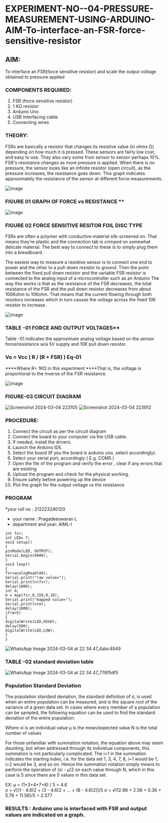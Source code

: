 # EXPERIMENT-NO--04-PRESSURE-MEASUREMENT-USING-ARDUINO-AIM-To-interface-an-FSR-force-sensitive-resistor


## AIM: 
To interface an FSR(force sensitive resistor) and scale the output voltage obtained to pressure applied 
 
### COMPONENTS REQUIRED:
1.	FSR  (force sensitive resistor)
2.	1 KΩ resistor 
3.	Arduino Uno 
4.	USB Interfacing cable 
5.	Connecting wires 


### THEORY: 
FSRs are basically a resistor that changes its resistive value (in ohms Ω) depending on how much it is pressed. These sensors are fairly low cost, and easy to use. They also vary some from sensor to sensor perhaps 10%. FSR's resistance changes as more pressure is applied. When there is no pressure, the sensor looks like an infinite resistor (open circuit), as the pressure increases, the resistance goes down. This graph indicates approximately the resistance of the sensor at different force measurements.
 

![image](https://user-images.githubusercontent.com/36288975/163532939-d6888ae1-4068-4d83-86a7-fc4c32d5179e.png)

### FIGURE 01 GRAPH OF FORCE vs RESISTANCE **




![image](https://user-images.githubusercontent.com/36288975/163532957-82d57567-a1c3-48c5-8a87-7ea66d6fca49.png)




### FIGURE 02 FORCE SENSITIVE RESITOR FOIL DISC TYPE  

FSRs are often a polymer with conductive material silk-screened on. That means they're plastic and the connection tab is crimped on somewhat delicate material. The best way to connect to these is to simply plug them into a breadboard.

The easiest way to measure a resistive sensor is to connect one end to power and the other to a pull-down resistor to ground. Then the point between the fixed pull down resistor and the variable FSR resistor is connected to the analog input of a microcontroller such as an Arduino The way this works is that as the resistance of the FSR decreases, the total resistance of the FSR and the pull down resistor decreases from about 100Kohm to 10Kohm. That means that the current flowing through both resistors increases which in turn causes the voltage across the fixed 10K resistor to increase.

 ![image](https://user-images.githubusercontent.com/36288975/163532972-2b909551-12c9-485d-adb1-d1e988d557bd.png)

### TABLE -01 FORCE AND OUTPUT VOLTAGES**
	
  Table -01 indicates the approximate analog voltage based on the sensor force/resistance w/a 5V supply and 10K pull down resistor.

### Vo = Vcc ( R / (R + FSR) )								Eq-01

****Where R= 1KΩ in this experiment 
****That is, the voltage is proportional to the inverse of the FSR resistance.










![image](https://user-images.githubusercontent.com/36288975/163532979-a2a5cb5c-f495-442c-843e-bebb82737a35.png)



### FIGURE-03 CIRCUIT DIAGRAM
![Screenshot 2024-03-04 223105](https://github.com/Pragadeeswaran-bit/EXPERIMENT-NO--04-PRESSURE-MEASUREMENT-USING-ARDUINO-AIM-To-interface-an-FSR-force-sensitive-resist/assets/147473828/07fcacf5-b65c-4f1b-b18d-aa0964286fbc)
![Screenshot 2024-03-04 223912](https://github.com/Pragadeeswaran-bit/EXPERIMENT-NO--04-PRESSURE-MEASUREMENT-USING-ARDUINO-AIM-To-interface-an-FSR-force-sensitive-resist/assets/147473828/a0118dff-7530-4741-80f5-9836eeccf350)



### PROCEDURE:
1.	Connect the circuit as per the circuit diagram 
2.	Connect the board to your computer via the USB cable.
3.	If needed, install the drivers.
4.	Launch the Arduino IDE.
5.	Select the board (If you the board is arduino uno, select accordingly).
6.	Select your serial port, accordingly ( E.g. COM5 )
7.	Open the file of the program  and verify the error , clear if any errors that are existing 
8.	Upload the program and check for the physical working. 
9.	Ensure safety before powering up the device 
10.	Plot the graph for the output voltage vs the resistance 


### PROGRAM 
 *your roll no : 212223240120
 * your name   : Pragadeeswaran L
 * department and year: AIML-I 
 
 ~~~
int fsr;
int LED= 7;
void setup()
{
pinMode(LED, OUTPUT);
Serial.begin(9600);
}
void loop()
{
fsr=analogRead(A0);
Serial.print("raw value=");
Serial.println(fsr);
delay(1000);
int m;
m = map(fsr,0,159,0,10);
Serial.print("mapped value=");
Serial.println(m);
delay(1000);
if(m>5)
{
digitalWrite(LED,HIGH);
delay(500);
digitalWrite(LED,LOW);
}
}
~~~
 
 
 ![WhatsApp Image 2024-03-04 at 22 34 47_4abc4949](https://github.com/Pragadeeswaran-bit/EXPERIMENT-NO--04-PRESSURE-MEASUREMENT-USING-ARDUINO-AIM-To-interface-an-FSR-force-sensitive-resist/assets/147473828/9c554b8a-5407-4569-a065-377a44a004ec)

 
 
 
 
 
 
 
 
 
 

 

### TABLE -02 standard deviation table 
![WhatsApp Image 2024-03-04 at 22 34 47_776f5df5](https://github.com/Pragadeeswaran-bit/EXPERIMENT-NO--04-PRESSURE-MEASUREMENT-USING-ARDUINO-AIM-To-interface-an-FSR-force-sensitive-resist/assets/147473828/680eeef6-d388-40ff-a580-ad866d2c780a)

### Population Standard Deviation
The population standard deviation, the standard definition of σ, is used when an entire population can be measured, and is the square root of the variance of a given data set. In cases where every member of a population can be sampled, the following equation can be used to find the standard deviation of the entire population:



Where
xi is an individual value
μ is the mean/expected value
N is the total number of values

For those unfamiliar with summation notation, the equation above may seem daunting, but when addressed through its individual components, this summation is not particularly complicated. The i=1 in the summation indicates the starting index, i.e. for the data set 1, 3, 4, 7, 8, i=1 would be 1, i=2 would be 3, and so on. Hence the summation notation simply means to perform the operation of (xi - μ)2 on each value through N, which in this case is 5 since there are 5 values in this data set.

EX:           μ = (1+3+4+7+8) / 5 = 4.6        
σ = √[(1 - 4.6)2 + (3 - 4.6)2 + ... + (8 - 4.6)2)]/5
σ = √(12.96 + 2.56 + 0.36 + 5.76 + 11.56)/5 = 2.577















### RESULTS : Arduino uno is interfaced with FSR and output values are indicated on a graph.
